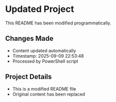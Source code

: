 ﻿# Updated Project

This README has been modified programmatically.

## Changes Made
- Content updated automatically
- Timestamp: 2025-09-09 22:53:48
- Processed by PowerShell script

## Project Details
- This is a modified README file
- Original content has been replaced

